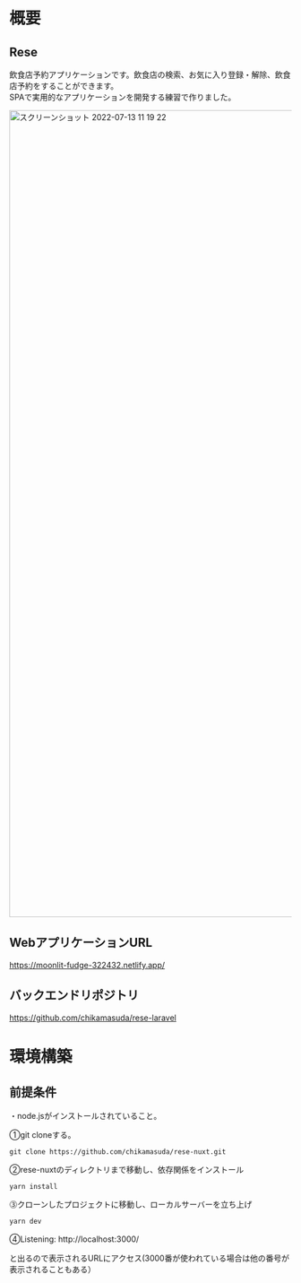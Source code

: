 # 概要

## Rese
飲食店予約アプリケーションです。飲食店の検索、お気に入り登録・解除、飲食店予約をすることができます。  
SPAで実用的なアプリケーションを開発する練習で作りました。

<img width="1440" alt="スクリーンショット 2022-07-13 11 19 22" src="https://user-images.githubusercontent.com/66733811/178637349-ae818951-bbdd-4290-9ead-6d77d18a4bda.png">

## WebアプリケーションURL  
https://moonlit-fudge-322432.netlify.app/  

## バックエンドリポジトリ  
https://github.com/chikamasuda/rese-laravel


# 環境構築

## 前提条件　　
・node.jsがインストールされていること。  

①git cloneする。
```
git clone https://github.com/chikamasuda/rese-nuxt.git
```

②rese-nuxtのディレクトリまで移動し、依存関係をインストール
```
yarn install
```

⓷クローンしたプロジェクトに移動し、ローカルサーバーを立ち上げ
```
yarn dev
``` 

④Listening: http://localhost:3000/　　　　

と出るので表示されるURLにアクセス(3000番が使われている場合は他の番号が表示されることもある）
